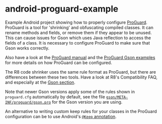 # android-proguard-example

Example Android project showing how to properly configure [ProGuard](https://www.guardsquare.com/proguard).
ProGuard is a tool for 'shrinking' and obfuscating compiled classes. It can rename methods and fields,
or remove them if they appear to be unused. This can cause issues for Gson which uses Java reflection to
access the fields of a class. It is necessary to configure ProGuard to make sure that Gson works correctly.

Also have a look at the [ProGuard manual](https://www.guardsquare.com/manual/configuration/usage#keepoverview)
and the [ProGuard Gson examples](https://www.guardsquare.com/manual/configuration/examples#gson) for more
details on how ProGuard can be configured.

The R8 code shrinker uses the same rule format as ProGuard, but there are differences between these two
tools. Have a look at R8's Compatibility FAQ, and especially at the [Gson section](https://r8.googlesource.com/r8/+/refs/heads/main/compatibility-faq.md#gson).

Note that newer Gson versions apply some of the rules shown in `proguard.cfg` automatically by default,
see the file [`gson/META-INF/proguard/gson.pro`](/gson/src/main/resources/META-INF/proguard/gson.pro) for
the Gson version you are using.

An alternative to writing custom keep rules for your classes in the ProGuard configuration can be to use
Android's [`@Keep` annotation](https://developer.android.com/studio/write/annotations#keep).
